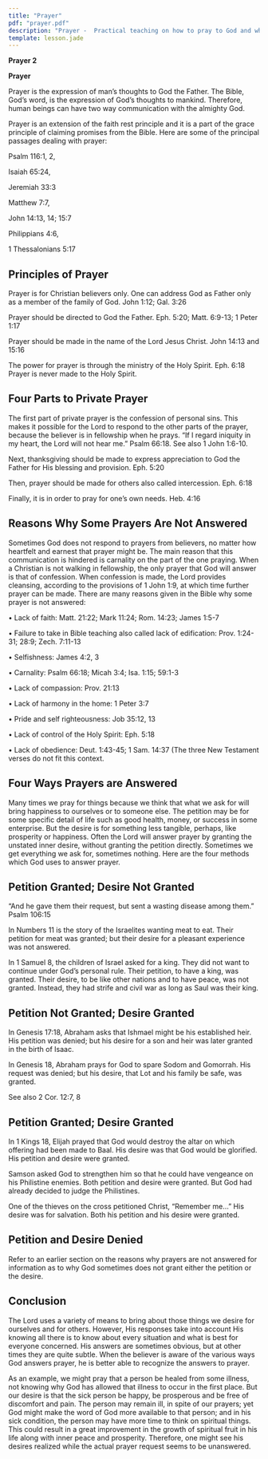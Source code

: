 ```yaml
---
title: "Prayer"
pdf: "prayer.pdf"
description: "Prayer -  Practical teaching on how to pray to God and what to expect from Him."
template: lesson.jade
---
```



**Prayer 2**

**Prayer**

Prayer is the expression of man’s thoughts to God the Father. The Bible,
God’s word, is the expression of God’s thoughts to mankind. Therefore,
human beings can have two way communication with the almighty God.

Prayer is an extension of the faith rest principle and it is a part of
the grace principle of claiming promises from the Bible. Here are some
of the principal passages dealing with prayer:

Psalm 116:1, 2,

Isaiah 65:24,

Jeremiah 33:3

Matthew 7:7,

John 14:13, 14; 15:7

Philippians 4:6,

1 Thessalonians 5:17

Principles of Prayer
--------------------

Prayer is for Christian believers only. One can address God as Father
only as a member of the family of God. John 1:12; Gal. 3:26

Prayer should be directed to God the Father. Eph. 5:20; Matt. 6:9-13; 1
Peter 1:17

Prayer should be made in the name of the Lord Jesus Christ. John 14:13
and 15:16

The power for prayer is through the ministry of the Holy Spirit. Eph.
6:18 Prayer is never made to the Holy Spirit.

Four Parts to Private Prayer
----------------------------

The first part of private prayer is the confession of personal sins.
This makes it possible for the Lord to respond to the other parts of the
prayer, because the believer is in fellowship when he prays. “If I
regard iniquity in my heart, the Lord will not hear me.” Psalm 66:18.
See also 1 John 1:6-10.

Next, thanksgiving should be made to express appreciation to God the
Father for His blessing and provision. Eph. 5:20

Then, prayer should be made for others also called intercession. Eph.
6:18

Finally, it is in order to pray for one’s own needs. Heb. 4:16

Reasons Why Some Prayers Are Not Answered
-----------------------------------------

Sometimes God does not respond to prayers from believers, no matter how
heartfelt and earnest that prayer might be. The main reason that this
communication is hindered is carnality on the part of the one praying.
When a Christian is not walking in fellowship, the only prayer that God
will answer is that of confession. When confession is made, the Lord
provides cleansing, according to the provisions of 1 John 1:9, at which
time further prayer can be made. There are many reasons given in the
Bible why some prayer is not answered:

• Lack of faith: Matt. 21:22; Mark 11:24; Rom. 14:23; James 1:5-7

• Failure to take in Bible teaching also called lack of edification:
Prov. 1:24-31; 28:9; Zech. 7:11-13

• Selfishness: James 4:2, 3

• Carnality: Psalm 66:18; Micah 3:4; Isa. 1:15; 59:1-3

• Lack of compassion: Prov. 21:13

• Lack of harmony in the home: 1 Peter 3:7

• Pride and self righteousness: Job 35:12, 13

• Lack of control of the Holy Spirit: Eph. 5:18

• Lack of obedience: Deut. 1:43-45; 1 Sam. 14:37 (The three New
Testament verses do not fit this context.

Four Ways Prayers are Answered
------------------------------

Many times we pray for things because we think that what we ask for will
bring happiness to ourselves or to someone else. The petition may be for
some specific detail of life such as good health, money, or success in
some enterprise. But the desire is for something less tangible, perhaps,
like prosperity or happiness. Often the Lord will answer prayer by
granting the unstated inner desire, without granting the petition
directly. Sometimes we get everything we ask for, sometimes nothing.
Here are the four methods which God uses to answer prayer.

Petition Granted; Desire Not Granted
------------------------------------

“And he gave them their request, but sent a wasting disease among them.”
Psalm 106:15

In Numbers 11 is the story of the Israelites wanting meat to eat. Their
petition for meat was granted; but their desire for a pleasant
experience was not answered.

In 1 Samuel 8, the children of Israel asked for a king. They did not
want to continue under God’s personal rule. Their petition, to have a
king, was granted. Their desire, to be like other nations and to have
peace, was not granted. Instead, they had strife and civil war as long
as Saul was their king.

Petition Not Granted; Desire Granted
------------------------------------

In Genesis 17:18, Abraham asks that Ishmael might be his established
heir. His petition was denied; but his desire for a son and heir was
later granted in the birth of Isaac.

In Genesis 18, Abraham prays for God to spare Sodom and Gomorrah. His
request was denied; but his desire, that Lot and his family be safe, was
granted.

See also 2 Cor. 12:7, 8

Petition Granted; Desire Granted
--------------------------------

In 1 Kings 18, Elijah prayed that God would destroy the altar on which
offering had been made to Baal. His desire was that God would be
glorified. His petition and desire were granted.

Samson asked God to strengthen him so that he could have vengeance on
his Philistine enemies. Both petition and desire were granted. But God
had already decided to judge the Philistines.

One of the thieves on the cross petitioned Christ, “Remember me…” His
desire was for salvation. Both his petition and his desire were granted.

Petition and Desire Denied
--------------------------

Refer to an earlier section on the reasons why prayers are not answered
for information as to why God sometimes does not grant either the
petition or the desire.

Conclusion
----------

The Lord uses a variety of means to bring about those things we desire
for ourselves and for others. However, His responses take into account
His knowing all there is to know about every situation and what is best
for everyone concerned. His answers are sometimes obvious, but at other
times they are quite subtle. When the believer is aware of the various
ways God answers prayer, he is better able to recognize the answers to
prayer.

As an example, we might pray that a person be healed from some illness,
not knowing why God has allowed that illness to occur in the first
place. But our desire is that the sick person be happy, be prosperous
and be free of discomfort and pain. The person may remain ill, in spite
of our prayers; yet God might make the word of God more available to
that person; and in his sick condition, the person may have more time to
think on spiritual things. This could result in a great improvement in
the growth of spiritual fruit in his life along with inner peace and
prosperity. Therefore, one might see his desires realized while the
actual prayer request seems to be unanswered.

